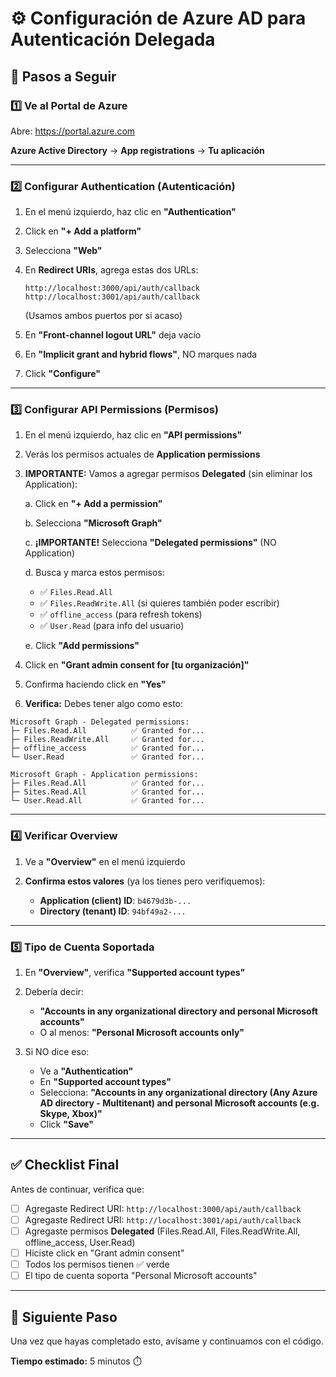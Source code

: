 # ⚙️ Configuración de Azure AD para Autenticación Delegada

## 🎯 Pasos a Seguir

### 1️⃣ **Ve al Portal de Azure**

Abre: https://portal.azure.com

**Azure Active Directory** → **App registrations** → **Tu aplicación**

---

### 2️⃣ **Configurar Authentication (Autenticación)**

1. En el menú izquierdo, haz clic en **"Authentication"**

2. Click en **"+ Add a platform"**

3. Selecciona **"Web"**

4. En **Redirect URIs**, agrega estas dos URLs:
   ```
   http://localhost:3000/api/auth/callback
   http://localhost:3001/api/auth/callback
   ```
   (Usamos ambos puertos por si acaso)

5. En **"Front-channel logout URL"** deja vacío

6. En **"Implicit grant and hybrid flows"**, NO marques nada

7. Click **"Configure"**

---

### 3️⃣ **Configurar API Permissions (Permisos)**

1. En el menú izquierdo, haz clic en **"API permissions"**

2. Verás los permisos actuales de **Application permissions**

3. **IMPORTANTE:** Vamos a agregar permisos **Delegated** (sin eliminar los Application):

   a. Click en **"+ Add a permission"**
   
   b. Selecciona **"Microsoft Graph"**
   
   c. **¡IMPORTANTE!** Selecciona **"Delegated permissions"** (NO Application)
   
   d. Busca y marca estos permisos:
      - ✅ `Files.Read.All`
      - ✅ `Files.ReadWrite.All` (si quieres también poder escribir)
      - ✅ `offline_access` (para refresh tokens)
      - ✅ `User.Read` (para info del usuario)
   
   e. Click **"Add permissions"**

4. Click en **"Grant admin consent for [tu organización]"**

5. Confirma haciendo click en **"Yes"**

6. **Verifica:** Debes tener algo como esto:

```
Microsoft Graph - Delegated permissions:
├─ Files.Read.All          ✅ Granted for...
├─ Files.ReadWrite.All     ✅ Granted for...
├─ offline_access          ✅ Granted for...
└─ User.Read               ✅ Granted for...

Microsoft Graph - Application permissions:
├─ Files.Read.All          ✅ Granted for...
├─ Sites.Read.All          ✅ Granted for...
└─ User.Read.All           ✅ Granted for...
```

---

### 4️⃣ **Verificar Overview**

1. Ve a **"Overview"** en el menú izquierdo

2. **Confirma estos valores** (ya los tienes pero verifiquemos):
   - **Application (client) ID**: `b4679d3b-...`
   - **Directory (tenant) ID**: `94bf49a2-...`

---

### 5️⃣ **Tipo de Cuenta Soportada**

1. En **"Overview"**, verifica **"Supported account types"**

2. Debería decir:
   - **"Accounts in any organizational directory and personal Microsoft accounts"**
   - O al menos: **"Personal Microsoft accounts only"**

3. Si NO dice eso:
   - Ve a **"Authentication"**
   - En **"Supported account types"**
   - Selecciona: **"Accounts in any organizational directory (Any Azure AD directory - Multitenant) and personal Microsoft accounts (e.g. Skype, Xbox)"**
   - Click **"Save"**

---

## ✅ Checklist Final

Antes de continuar, verifica que:

- [ ] Agregaste Redirect URI: `http://localhost:3000/api/auth/callback`
- [ ] Agregaste Redirect URI: `http://localhost:3001/api/auth/callback`
- [ ] Agregaste permisos **Delegated** (Files.Read.All, Files.ReadWrite.All, offline_access, User.Read)
- [ ] Hiciste click en "Grant admin consent"
- [ ] Todos los permisos tienen ✅ verde
- [ ] El tipo de cuenta soporta "Personal Microsoft accounts"

---

## 🚀 Siguiente Paso

Una vez que hayas completado esto, avísame y continuamos con el código.

**Tiempo estimado:** 5 minutos ⏱️
